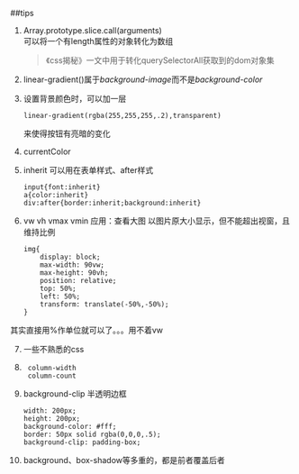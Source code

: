 ##tips
1.	Array.prototype.slice.call(arguments)  
	可以将一个有length属性的对象转化为数组 
	>《css揭秘》一文中用于转化querySelectorAll获取到的dom对象集

2.	linear-gradient()属于*background-image*而不是*background-color*

3.	设置背景颜色时，可以加一层    

		linear-gradient(rgba(255,255,255,.2),transparent)

	来使得按钮有亮暗的变化

4.	currentColor

5.	inherit 可以用在表单样式、after样式

		input{font:inherit}
		a{color:inherit}
		div:after{border:inherit;background:inherit}
6.	vw vh vmax vmin
应用：查看大图 以图片原大小显示，但不能超出视窗，且维持比例

		img{
			display: block;
			max-width: 90vw;
			max-height: 90vh;
			position: relative;
			top: 50%;
			left: 50%;
			transform: translate(-50%,-50%);
		}

其实直接用%作单位就可以了。。。用不着vw

7.	一些不熟悉的css
8.	
		column-width
		column-count
		
9.	background-clip
半透明边框

		width: 200px;
		height: 200px;
		background-color: #fff;
		border: 50px solid rgba(0,0,0,.5);
		background-clip: padding-box;

10.	background、box-shadow等多重的，都是前者覆盖后者

